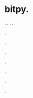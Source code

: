 # bitpy.
.
.
.
.












.






















































.
























.



























.

















































































.































































.



































.
